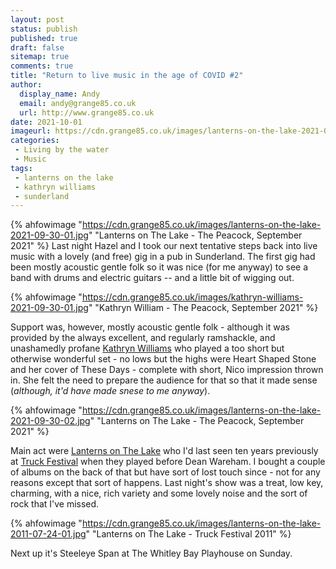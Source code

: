 ```yaml
---
layout: post
status: publish
published: true 
draft: false
sitemap: true
comments: true
title: "Return to live music in the age of COVID #2"
author:
  display_name: Andy
  email: andy@grange85.co.uk
  url: http://www.grange85.co.uk
date: 2021-10-01
imageurl: https://cdn.grange85.co.uk/images/lanterns-on-the-lake-2021-09-30-01.jpg
categories:
 - Living by the water
 - Music
tags:
 - lanterns on the lake
 - kathryn williams
 - sunderland
---
```

{% ahfowimage "https://cdn.grange85.co.uk/images/lanterns-on-the-lake-2021-09-30-01.jpg" "Lanterns on The Lake - The Peacock, September 2021" %}
Last night Hazel and I took our next tentative steps back into live music with a lovely (and free) gig in a pub in Sunderland. The first gig had been mostly acoustic gentle folk so it was nice (for me anyway) to see a band with drums and electric guitars -- and a little bit of wigging out.

{% ahfowimage "https://cdn.grange85.co.uk/images/kathryn-williams-2021-09-30-01.jpg" "Kathryn William - The Peacock, September 2021" %}

Support was, however, mostly acoustic gentle folk - although it was provided by the always excellent, and regularly ramshackle, and unashamedly profane [Kathryn Williams](https://www.kathrynwilliams.co.uk/) who played a too short but otherwise wonderful set - no lows but the highs were Heart Shaped Stone and her cover of These Days - complete with short, Nico impression thrown in. She felt the need to prepare the audience for that so that it made sense (_although, it'd have made snese to me anyway_).

{% ahfowimage "https://cdn.grange85.co.uk/images/lanterns-on-the-lake-2021-09-30-02.jpg" "Lanterns on The Lake - The Peacock, September 2021" %}

Main act were [Lanterns on The Lake](https://www.lanternsonthelake.com/news) who I'd last seen ten years previously at [Truck Festival](https://www.flickr.com/photos/grange85/albums/72157627148400125) when they played before Dean Wareham. I bought a couple of albums on the back of that but have sort of lost touch since - not for any reasons except that sort of happens. Last night's show was a treat, low key, charming, with a nice, rich variety and some lovely noise and the sort of rock that I've missed.

{% ahfowimage "https://cdn.grange85.co.uk/images/lanterns-on-the-lake-2011-07-24-01.jpg" "Lanterns on The Lake - Truck Festival 2011" %}

Next up it's Steeleye Span at The Whitley Bay Playhouse on Sunday.
